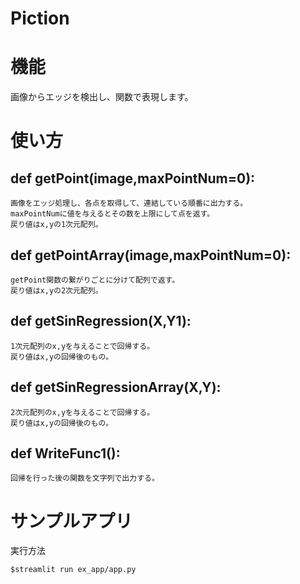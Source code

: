 # Piction  
  
# 機能  
画像からエッジを検出し、関数で表現します。


# 使い方

## def getPoint(image,maxPointNum=0):  
	画像をエッジ処理し、各点を取得して、連結している順番に出力する。
	maxPointNumに値を与えるとその数を上限にして点を返す。
	戻り値はx,yの1次元配列。      

## def getPointArray(image,maxPointNum=0):  
	getPoint関数の繋がりごとに分けて配列で返す。  
	戻り値はx,yの2次元配列。      

## def getSinRegression(X,Y1):
	1次元配列のx,yを与えることで回帰する。  
	戻り値はx,yの回帰後のもの。

## def getSinRegressionArray(X,Y):
	2次元配列のx,yを与えることで回帰する。  
	戻り値はx,yの回帰後のもの。

## def WriteFunc1():
	回帰を行った後の関数を文字列で出力する。  

# サンプルアプリ  
実行方法
```
$streamlit run ex_app/app.py
```

